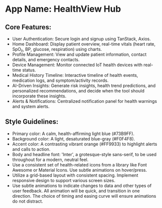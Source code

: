# **App Name**: HealthView Hub

## Core Features:

- User Authentication: Secure login and signup using TanStack, Axios.
- Home Dashboard: Display patient overview, real-time vitals (heart rate, SpO₂, BP, glucose, respiration) using charts.
- Profile Management: View and update patient information, contact details, and emergency contacts.
- Device Management: Monitor connected IoT health devices with real-time status.
- Medical History Timeline: Interactive timeline of health events, medication logs, and symptom/activity records.
- AI-Driven Insights: Generate risk insights, health trend predictions, and personalized recommendations, and decide when the tool should incorporate these insights.
- Alerts & Notifications: Centralized notification panel for health warnings and system alerts.

## Style Guidelines:

- Primary color: A calm, health-affirming light blue (#73B9FF).
- Background color: A light, desaturated blue-gray (#F0F4F8).
- Accent color: A contrasting vibrant orange (#FF9933) to highlight alerts and calls to action.
- Body and headline font: 'Inter', a grotesque-style sans-serif, to be used throughout for a modern, neutral feel.
- Use a consistent set of health-related icons from a library like Font Awesome or Material Icons. Use subtle animations on hover/press.
- Utilize a grid-based layout with consistent spacing. Implement responsive design to support various screen sizes.
- Use subtle animations to indicate changes to data and other types of user feedback. All animation will be quick, and transition in one direction. The choice of timing and easing curve will ensure animations do not distract.
